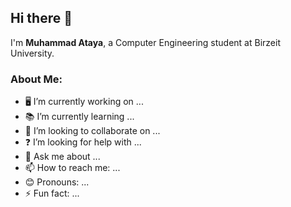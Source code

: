 ## Hi there 👋

I'm **Muhammad Ataya**, a Computer Engineering student at Birzeit University. 

### About Me:
- 🖥️ I’m currently working on ...
- 📚 I’m currently learning ...
- 🤝 I’m looking to collaborate on ...
- ❓ I’m looking for help with ...
- 💬 Ask me about ...
- 📫 How to reach me: ...
- 😊 Pronouns: ...
- ⚡ Fun fact: ...
